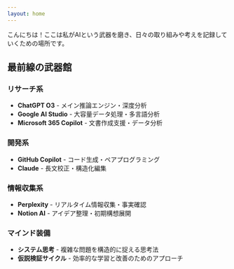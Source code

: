 ```yaml
---
layout: home
---
```


こんにちは！ここは私がAIという武器を磨き、日々の取り組みや考えを記録していくための場所です。

## 最前線の武器館

### リサーチ系
- **ChatGPT O3** - メイン推論エンジン・深度分析
- **Google AI Studio** - 大容量データ処理・多言語分析
- **Microsoft 365 Copilot** - 文書作成支援・データ分析

### 開発系
- **GitHub Copilot** - コード生成・ペアプログラミング
- **Claude** - 長文校正・構造化編集

### 情報収集系
- **Perplexity** - リアルタイム情報収集・事実確認
- **Notion AI** - アイデア整理・初期構想展開

### マインド装備
- **システム思考** - 複雑な問題を構造的に捉える思考法
- **仮説検証サイクル** - 効率的な学習と改善のためのアプローチ
